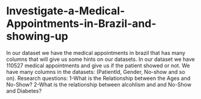 # Investigate-a-Medical-Appointments-in-Brazil-and-showing-up

In our dataset we have the medical appointments in brazil that has many columns that will give us some hints on our datasets. In our dataset we have 110527 medical appointments and give us if the patient showed or not. We have many columns in the datasets: (PatientId, Gender, No-show and so on).
Research questions:
1-What is the Relationship between the Ages and No-Show?
2-What is the relationship between alcohlism and and No-Show and Diabetes?
